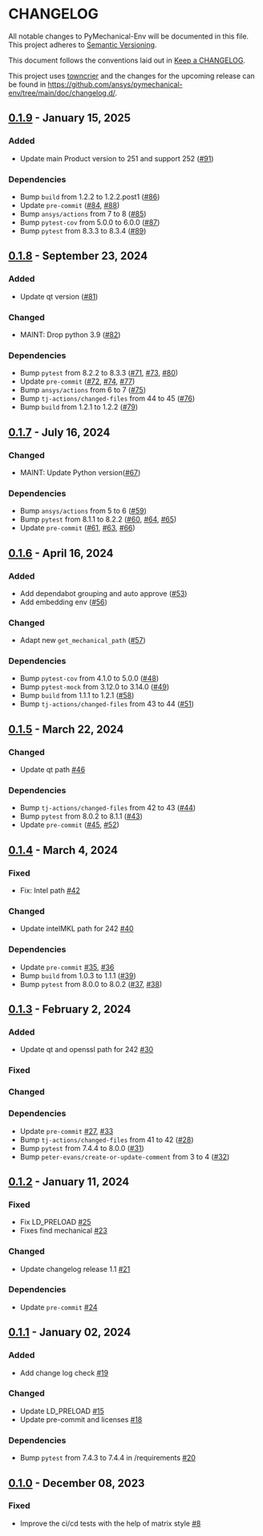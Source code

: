 # CHANGELOG

All notable changes to PyMechanical-Env will be documented in this file. This
project adheres to [Semantic Versioning](https://semver.org/).

This document follows the conventions laid out in [Keep a CHANGELOG](https://keepachangelog.com/en/1.0.0).

This project uses [towncrier](https://towncrier.readthedocs.io/) and the changes for the upcoming release can be found in <https://github.com/ansys/pymechanical-env/tree/main/doc/changelog.d/>.

<!-- towncrier release notes start -->

## [0.1.9](https://github.com/ansys/pymechanical-env/releases/tag/v0.1.9) - January 15, 2025

### Added
- Update main Product version to 251 and support 252 ([#91](https://github.com/ansys/pymechanical-env/pull/91))

### Dependencies
- Bump `build` from 1.2.2 to 1.2.2.post1 ([#86](https://github.com/ansys/pymechanical-env/pull/86))
- Update `pre-commit` ([#84](https://github.com/ansys/pymechanical-env/pull/84), [#88](https://github.com/ansys/pymechanical-env/pull/88))
- Bump `ansys/actions` from 7 to 8 ([#85](https://github.com/ansys/pymechanical-env/pull/85))
- Bump `pytest-cov` from 5.0.0 to 6.0.0 ([#87](https://github.com/ansys/pymechanical-env/pull/87))
- Bump `pytest` from 8.3.3 to 8.3.4 ([#89](https://github.com/ansys/pymechanical-env/pull/89))

## [0.1.8](https://github.com/ansys/pymechanical-env/releases/tag/v0.1.8) - September 23, 2024

### Added
- Update qt version ([#81](https://github.com/ansys/pymechanical-env/pull/81))

### Changed
- MAINT: Drop python 3.9 ([#82](https://github.com/ansys/pymechanical-env/pull/82))

### Dependencies
- Bump `pytest` from 8.2.2 to 8.3.3 ([#71](https://github.com/ansys/pymechanical-env/pull/71), [#73](https://github.com/ansys/pymechanical-env/pull/73), [#80](https://github.com/ansys/pymechanical-env/pull/80))
- Update `pre-commit` ([#72](https://github.com/ansys/pymechanical-env/pull/72), [#74](https://github.com/ansys/pymechanical-env/pull/74), [#77](https://github.com/ansys/pymechanical-env/pull/77))
- Bump `ansys/actions` from 6 to 7 ([#75](https://github.com/ansys/pymechanical-env/pull/75))
- Bump `tj-actions/changed-files` from 44 to 45 ([#76](https://github.com/ansys/pymechanical-env/pull/76))
- Bump `build` from 1.2.1 to 1.2.2 ([#79](https://github.com/ansys/pymechanical-env/pull/79))


## [0.1.7](https://github.com/ansys/pymechanical-env/releases/tag/v0.1.7) - July 16, 2024

### Changed
 - MAINT: Update Python version([#67](https://github.com/ansys/pymechanical-env/pull/67))

### Dependencies
- Bump `ansys/actions` from 5 to 6 ([#59](https://github.com/ansys/pymechanical-env/pull/59))
- Bump `pytest` from 8.1.1 to 8.2.2 ([#60](https://github.com/ansys/pymechanical-env/pull/60), [#64](https://github.com/ansys/pymechanical-env/pull/64), [#65](https://github.com/ansys/pymechanical-env/pull/65))
- Update `pre-commit` ([#61](https://github.com/ansys/pymechanical-env/pull/61), [#63](https://github.com/ansys/pymechanical-env/pull/63), [#66](https://github.com/ansys/pymechanical-env/pull/66))


## [0.1.6](https://github.com/ansys/pymechanical-env/releases/tag/v0.1.6) - April 16, 2024

### Added
- Add dependabot grouping and auto approve ([#53](https://github.com/ansys/pymechanical-env/pull/53))
- Add embedding env ([#56](https://github.com/ansys/pymechanical-env/pull/56))

### Changed
- Adapt new ``get_mechanical_path`` ([#57](https://github.com/ansys/pymechanical-env/pull/57))

### Dependencies
- Bump `pytest-cov` from 4.1.0 to 5.0.0 ([#48](https://github.com/ansys/pymechanical-env/pull/48))
- Bump `pytest-mock` from 3.12.0 to 3.14.0 ([#49](https://github.com/ansys/pymechanical-env/pull/49))
- Bump `build` from 1.1.1 to 1.2.1 ([#58](https://github.com/ansys/pymechanical-env/pull/58))
- Bump `tj-actions/changed-files` from 43 to 44 ([#51](https://github.com/ansys/pymechanical-env/pull/51))

## [0.1.5](https://github.com/ansys/pymechanical-env/releases/tag/v0.1.5) - March 22, 2024

### Changed
- Update qt path [#46](https://github.com/ansys/pymechanical-env/pull/46)

### Dependencies
- Bump `tj-actions/changed-files` from 42 to 43 ([#44](https://github.com/ansys/pymechanical-env/pull/44))
- Bump `pytest` from 8.0.2 to 8.1.1 ([#43](https://github.com/ansys/pymechanical-env/pull/43))
- Update `pre-commit` ([#45](https://github.com/ansys/pymechanical-env/pull/45), [#52](https://github.com/ansys/pymechanical-env/pull/52))


## [0.1.4](https://github.com/ansys/pymechanical-env/releases/tag/v0.1.4) - March 4, 2024

### Fixed
- Fix: Intel path [#42](https://github.com/ansys/pymechanical-env/pull/42)

### Changed
- Update intelMKL path for 242 [#40](https://github.com/ansys/pymechanical-env/pull/40)

### Dependencies
- Update `pre-commit` [#35](https://github.com/ansys/pymechanical-env/pull/35), [#36](https://github.com/ansys/pymechanical-env/pull/36)
- Bump `build` from 1.0.3 to 1.1.1 ([#39](https://github.com/ansys/pymechanical-env/pull/39))
- Bump `pytest` from 8.0.0 to 8.0.2 ([#37](https://github.com/ansys/pymechanical-env/pull/37), [#38](https://github.com/ansys/pymechanical-env/pull/38))

## [0.1.3](https://github.com/ansys/pymechanical-env/releases/tag/v0.1.3) - February 2, 2024

### Added
- Update qt and openssl path for 242 [#30](https://github.com/ansys/pymechanical-env/pull/30)

### Fixed

### Changed

### Dependencies
- Update `pre-commit` [#27](https://github.com/ansys/pymechanical-env/pull/27), [#33](https://github.com/ansys/pymechanical-env/pull/33)
- Bump `tj-actions/changed-files` from 41 to 42 ([#28](https://github.com/ansys/pymechanical-env/pull/28))
- Bump `pytest` from 7.4.4 to 8.0.0 ([#31](https://github.com/ansys/pymechanical-env/pull/31))
- Bump `peter-evans/create-or-update-comment` from 3 to 4 ([#32](https://github.com/ansys/pymechanical-env/pull/32))

## [0.1.2](https://github.com/ansys/pymechanical-env/releases/tag/v0.1.2) - January 11, 2024

### Fixed
- Fix LD_PRELOAD [#25](https://github.com/ansys/pymechanical-env/pull/25)
- Fixes find mechanical [#23](https://github.com/ansys/pymechanical-env/pull/23)

### Changed
- Update changelog release 1.1 [#21](https://github.com/ansys/pymechanical-env/pull/21)

### Dependencies
- Update `pre-commit` [#24](https://github.com/ansys/pymechanical-env/pull/24)

## [0.1.1](https://github.com/ansys/pymechanical-env/releases/tag/v0.1.1) - January 02, 2024

### Added
- Add change log check [#19](https://github.com/ansys/pymechanical-env/pull/19)

### Changed
- Update LD_PRELOAD [#15](https://github.com/ansys/pymechanical-env/pull/15)
- Update pre-commit and licenses [#18](https://github.com/ansys/pymechanical-env/pull/18)

### Dependencies
- Bump `pytest` from 7.4.3 to 7.4.4 in /requirements [#20](https://github.com/ansys/pymechanical-env/pull/20)

## [0.1.0](https://github.com/ansys/pymechanical-env/releases/tag/v0.1.0) - December 08, 2023

### Fixed
- Improve the ci/cd tests with the help of matrix style [#8](https://github.com/ansys-internal/pymechanical-env/pull/8)
